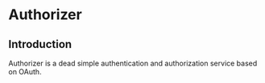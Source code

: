 # Authorizer

## Introduction

Authorizer is a dead simple authentication and authorization service based on OAuth.